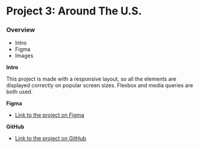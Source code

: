 # Project 3: Around The U.S.

### Overview

- Intro
- Figma
- Images

**Intro**

This project is made with a responsive layout, so all the elements are displayed correctly on popular screen sizes. Flexbox and media queries are both used.

**Figma**

- [Link to the project on Figma](https://www.figma.com/file/ii4xxsJ0ghevUOcssTlHZv/Sprint-3%3A-Around-the-US?node-id=0%3A1)

**GitHub**

- [Link to the project on GitHub](https://github.com/seeleywill/se_project_aroundtheus)
